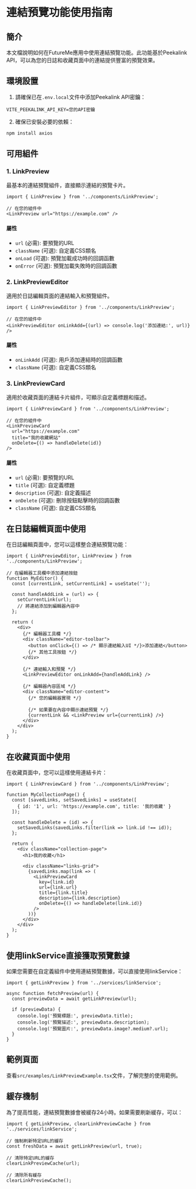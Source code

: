 # 連結預覽功能使用指南

## 簡介

本文檔說明如何在FutureMe應用中使用連結預覽功能。此功能基於Peekalink API，可以為您的日誌和收藏頁面中的連結提供豐富的預覽效果。

## 環境設置

1. 請確保已在`.env.local`文件中添加Peekalink API密鑰：

```
VITE_PEEKALINK_API_KEY=您的API密鑰
```

2. 確保已安裝必要的依賴：

```bash
npm install axios
```

## 可用組件

### 1. LinkPreview

最基本的連結預覽組件，直接顯示連結的預覽卡片。

```tsx
import { LinkPreview } from '../components/LinkPreview';

// 在您的組件中
<LinkPreview url="https://example.com" />
```

#### 屬性

- `url` (必需): 要預覽的URL
- `className` (可選): 自定義CSS類名
- `onLoad` (可選): 預覽加載成功時的回調函數
- `onError` (可選): 預覽加載失敗時的回調函數

### 2. LinkPreviewEditor

適用於日誌編輯頁面的連結輸入和預覽組件。

```tsx
import { LinkPreviewEditor } from '../components/LinkPreview';

// 在您的組件中
<LinkPreviewEditor onLinkAdd={(url) => console.log('添加連結:', url)} />
```

#### 屬性

- `onLinkAdd` (可選): 用戶添加連結時的回調函數
- `className` (可選): 自定義CSS類名

### 3. LinkPreviewCard

適用於收藏頁面的連結卡片組件，可顯示自定義標題和描述。

```tsx
import { LinkPreviewCard } from '../components/LinkPreview';

// 在您的組件中
<LinkPreviewCard 
  url="https://example.com" 
  title="我的收藏網站" 
  onDelete={() => handleDelete(id)} 
/>
```

#### 屬性

- `url` (必需): 要預覽的URL
- `title` (可選): 自定義標題
- `description` (可選): 自定義描述
- `onDelete` (可選): 刪除按鈕點擊時的回調函數
- `className` (可選): 自定義CSS類名

## 在日誌編輯頁面中使用

在日誌編輯頁面中，您可以這樣整合連結預覽功能：

```tsx
import { LinkPreviewEditor, LinkPreview } from '../components/LinkPreview';

// 在編輯器工具欄中添加連結按鈕
function MyEditor() {
  const [currentLink, setCurrentLink] = useState('');
  
  const handleAddLink = (url) => {
    setCurrentLink(url);
    // 將連結添加到編輯器內容中
  };
  
  return (
    <div>
      {/* 編輯器工具欄 */}
      <div className="editor-toolbar">
        <button onClick={() => /* 顯示連結輸入UI */}>添加連結</button>
        {/* 其他工具按鈕 */}
      </div>
      
      {/* 連結輸入和預覽 */}
      <LinkPreviewEditor onLinkAdd={handleAddLink} />
      
      {/* 編輯器內容區域 */}
      <div className="editor-content">
        {/* 您的編輯器實現 */}
        
        {/* 如果要在內容中顯示連結預覽 */}
        {currentLink && <LinkPreview url={currentLink} />}
      </div>
    </div>
  );
}
```

## 在收藏頁面中使用

在收藏頁面中，您可以這樣使用連結卡片：

```tsx
import { LinkPreviewCard } from '../components/LinkPreview';

function MyCollectionPage() {
  const [savedLinks, setSavedLinks] = useState([
    { id: '1', url: 'https://example.com', title: '我的收藏' }
  ]);
  
  const handleDelete = (id) => {
    setSavedLinks(savedLinks.filter(link => link.id !== id));
  };
  
  return (
    <div className="collection-page">
      <h1>我的收藏</h1>
      
      <div className="links-grid">
        {savedLinks.map(link => (
          <LinkPreviewCard
            key={link.id}
            url={link.url}
            title={link.title}
            description={link.description}
            onDelete={() => handleDelete(link.id)}
          />
        ))}
      </div>
    </div>
  );
}
```

## 使用linkService直接獲取預覽數據

如果您需要在自定義組件中使用連結預覽數據，可以直接使用linkService：

```tsx
import { getLinkPreview } from '../services/linkService';

async function fetchPreview(url) {
  const previewData = await getLinkPreview(url);
  
  if (previewData) {
    console.log('預覽標題:', previewData.title);
    console.log('預覽描述:', previewData.description);
    console.log('預覽圖片:', previewData.image?.medium?.url);
  }
}
```

## 範例頁面

查看`src/examples/LinkPreviewExample.tsx`文件，了解完整的使用範例。

## 緩存機制

為了提高性能，連結預覽數據會被緩存24小時。如果需要刷新緩存，可以：

```tsx
import { getLinkPreview, clearLinkPreviewCache } from '../services/linkService';

// 強制刷新特定URL的緩存
const freshData = await getLinkPreview(url, true);

// 清除特定URL的緩存
clearLinkPreviewCache(url);

// 清除所有緩存
clearLinkPreviewCache();
```
